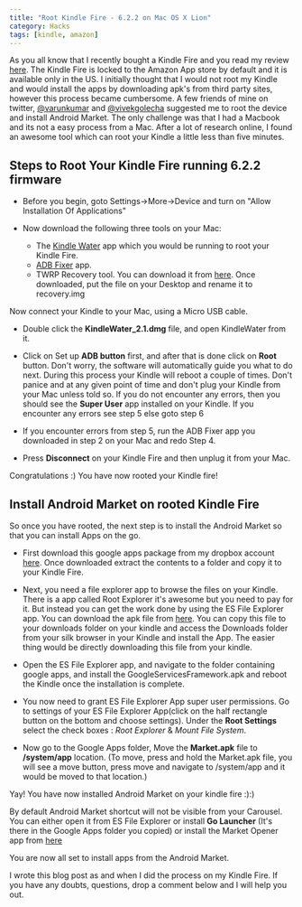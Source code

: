 ```yaml
---
title: "Root Kindle Fire - 6.2.2 on Mac OS X Lion"
category: Hacks 
tags: [kindle, amazon]
---
```

As you all know that I recently bought a Kindle Fire and you read my review [here](http://pradeepnayak.in/technology/2012/02/27/kindle-fire-my-first-touch-gadget). The Kindle Fire is locked to the Amazon App store by default and it is available only in the US. I initially thought that I would not root my Kindle and would install the apps by downloading apk's from third party sites, however this process became cumbersome. A few friends of mine on twitter, [@varunkumar](http://twitter.com/varunkumar) and [@vivekgolecha](http:twitter.com/vivekgolecha) suggested me to root the device and install Android Market. The only challenge was that I had a Macbook and its not a easy process from a Mac. After a lot of research online, I found an awesome tool which can root your Kindle a little less than five minutes.

## Steps to Root Your Kindle Fire running 6.2.2 firmware

* Before you begin, goto Settings->More->Device and turn on "Allow Installation Of Applications"
* Now download the following three tools on your Mac: 
   
   * The [Kindle Water](http://goo.gl/qIOFq) app which you would be running to root your Kindle Fire.
   * [ADB Fixer](http://www.box.com/s/qnnqnr2k20e9y31shu5x) app.
   * TWRP Recovery tool. You can download it from [here](http://goo.gl/d1vbH). Once downloaded, put the file on your Desktop and rename it to recovery.img

Now connect your Kindle to your Mac, using a Micro USB cable. 

* Double click the **KindleWater_2.1.dmg** file, and open KindleWater from it. 

* Click on Set up **ADB button** first, and after that is done click on **Root** button. Don't worry, the software will automatically guide you what to do next. During this process your Kindle will reboot a couple of times. Don't panice and at any given point of time and don't plug your Kindle from your Mac unless told so. If you do not encounter any errors, then you should see the **Super User** app installed on your Kindle. If you encounter any errors see step 5 else goto step 6

* If you encounter errors from step 5, run the ADB Fixer app you downloaded in step 2 on your Mac and redo Step 4. 

* Press **Disconnect** on your Kindle Fire and then unplug it from your Mac.

Congratulations :) You have now rooted your Kindle fire!

## Install Android Market on rooted Kindle Fire

So once you have rooted, the next step is to install the Android Market so that you can install Apps on the go.

* First download this google apps package from my dropbox account [here](http://dl.dropbox.com/u/1258877/gapps.rar). Once downloaded extract the contents to a folder and copy it to your Kindle Fire.

* Next, you need a file explorer app to browse the files on your Kindle. There is a app called Root Explorer it's awesome but you need to pay for it. But instead you can get the work done by using the ES File Explorer app. You can download the apk file from [here](http://dl.dropbox.com/u/1258877/ES%20File%20Explorer.apk). You can copy this file to your downloads folder on your kindle and access the Downloads folder from your silk browser in your Kindle and install the App. The easier thing would be directly downloading this file from your kindle.

* Open the ES File Explorer app, and navigate to the folder containing google apps, and install the GoogleServicesFramework.apk and reboot the Kindle once the installation is complete.

* You now need to grant ES File Explorer App super user permissions. Go to settings of your ES File Explorer App(click on the half rectangle button on the bottom and choose settings). Under the **Root Settings** select the check boxes : *Root Explorer* & *Mount File System*.

* Now go to the Google Apps folder, Move the **Market.apk** file to **/system/app** location. (To move, press and hold the Market.apk file, you will see a move button, press move and navigate to /system/app and it would be moved to that location.)

Yay! You have now installed Android Market on your kindle fire :):)

By default Android Market shortcut will not be visible from your Carousel. You can either open it from ES File Explorer or install **Go Launcher** (It's there in the Google Apps folder you copied) or install the Market Opener app from [here](http://munday.ws/kindlefire/MarketOpener.apk)

You are now all set to install apps from the Android Market. 

I wrote this blog post as and when I did the process on my Kindle Fire. If you have any doubts, questions, drop a comment below and I will help you out.


